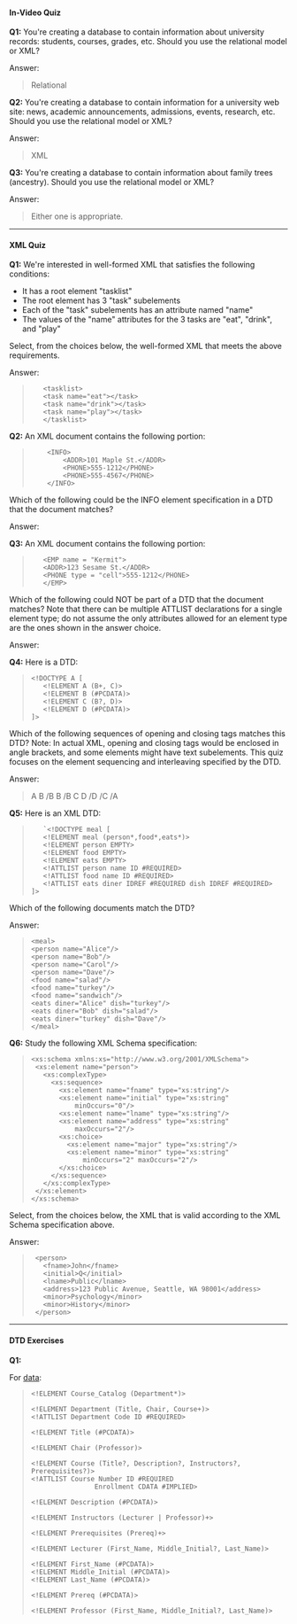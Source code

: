 #### In-Video Quiz

**Q1:** You're creating a database to contain information about university records: students, courses, grades, etc. Should you use the relational model or XML?

Answer: 

> Relational

**Q2:** You're creating a database to contain information for a university web site: news, academic announcements, admissions, events, research, etc. Should you use the relational model or XML?

Answer: 

> XML

**Q3:** You're creating a database to contain information about family trees (ancestry). Should you use the relational model or XML?

Answer: 

> Either one is appropriate.

---

#### XML Quiz

**Q1:** We're interested in well-formed XML that satisfies the following conditions:
- It has a root element "tasklist"
- The root element has 3 "task" subelements
- Each of the "task" subelements has an attribute named "name"
- The values of the "name" attributes for the 3 tasks are "eat", "drink", and "play"

Select, from the choices below, the well-formed XML that meets the above requirements. 

Answer:

> ```
>    <tasklist>
>    <task name="eat"></task>
>    <task name="drink"></task>
>    <task name="play"></task>
>    </tasklist>
>```

**Q2:** An XML document contains the following portion: 

> ```
>     <INFO>
>         <ADDR>101 Maple St.</ADDR>
>         <PHONE>555-1212</PHONE>
>         <PHONE>555-4567</PHONE>
>     </INFO>
>```

Which of the following could be the INFO element specification in a DTD that the document matches?

Answer: 

> <!ELEMENT INFO (ADDR?,PHONE+)>

**Q3:** An XML document contains the following portion: 

> ```
>    <EMP name = "Kermit">
>    <ADDR>123 Sesame St.</ADDR>
>    <PHONE type = "cell">555-1212</PHONE>
>    </EMP>
>```

 Which of the following could NOT be part of a DTD that the document matches? Note that there can be multiple ATTLIST declarations for a single element type; do not assume the only attributes allowed for an element type are the ones shown in the answer choice.

Answer:

> <!ATTLIST EMP ssNo CDATA #REQUIRED> 

**Q4:** Here is a DTD: 
> ```
><!DOCTYPE A [
>    <!ELEMENT A (B+, C)>
>    <!ELEMENT B (#PCDATA)>
>    <!ELEMENT C (B?, D)>
>    <!ELEMENT D (#PCDATA)>
>]>
>```

Which of the following sequences of opening and closing tags matches this DTD? Note: In actual XML, opening and closing tags would be enclosed in angle brackets, and some elements might have text subelements. This quiz focuses on the element sequencing and interleaving specified by the DTD. 

Answer: 

> A B /B B /B C D /D /C /A

**Q5:**  Here is an XML DTD: 

> ```
>    `<!DOCTYPE meal [
>    <!ELEMENT meal (person*,food*,eats*)>
>    <!ELEMENT person EMPTY>
>    <!ELEMENT food EMPTY>
>    <!ELEMENT eats EMPTY>
>    <!ATTLIST person name ID #REQUIRED>
>    <!ATTLIST food name ID #REQUIRED>
>    <!ATTLIST eats diner IDREF #REQUIRED dish IDREF #REQUIRED>
>]>
> ```

Which of the following documents match the DTD? 

Answer:

> ```
> <meal>
> <person name="Alice"/>
> <person name="Bob"/>
> <person name="Carol"/>
> <person name="Dave"/>
> <food name="salad"/>
> <food name="turkey"/>
> <food name="sandwich"/>
> <eats diner="Alice" dish="turkey"/>
> <eats diner="Bob" dish="salad"/>
> <eats diner="turkey" dish="Dave"/>
></meal>
> ```

**Q6:** Study the following XML Schema specification: 

> ```
><xs:schema xmlns:xs="http://www.w3.org/2001/XMLSchema">
>  <xs:element name="person">
>    <xs:complexType>
>      <xs:sequence>
>        <xs:element name="fname" type="xs:string"/>
>        <xs:element name="initial" type="xs:string"
>            minOccurs="0"/>
>        <xs:element name="lname" type="xs:string"/>
>        <xs:element name="address" type="xs:string"
>            maxOccurs="2"/>
>        <xs:choice>
>          <xs:element name="major" type="xs:string"/>
>          <xs:element name="minor" type="xs:string"
>              minOccurs="2" maxOccurs="2"/>
>        </xs:choice>
>      </xs:sequence>
>    </xs:complexType>
>  </xs:element>
></xs:schema>
>```

Select, from the choices below, the XML that is valid according to the XML Schema specification above.

Answer:

> ```
>  <person>
>    <fname>John</fname>
>    <initial>Q</initial>
>    <lname>Public</lname>
>    <address>123 Public Avenue, Seattle, WA 98001</address>
>    <minor>Psychology</minor>
>    <minor>History</minor>
>  </person>
>```

---

#### DTD Exercises

**Q1:**

For [data](https://prod-c2g.s3.amazonaws.com/db/Winter2013/files/courses-noID.xml):

> ```
><!ELEMENT Course_Catalog (Department*)>
>
><!ELEMENT Department (Title, Chair, Course+)>
><!ATTLIST Department Code ID #REQUIRED>
>
><!ELEMENT Title (#PCDATA)>
>
><!ELEMENT Chair (Professor)>
>
><!ELEMENT Course (Title?, Description?, Instructors?, Prerequisites?)>
><!ATTLIST Course Number ID #REQUIRED
>                 Enrollment CDATA #IMPLIED>
>
><!ELEMENT Description (#PCDATA)>
>
><!ELEMENT Instructors (Lecturer | Professor)+>
>
><!ELEMENT Prerequisites (Prereq)+>
>
><!ELEMENT Lecturer (First_Name, Middle_Initial?, Last_Name)>
>
><!ELEMENT First_Name (#PCDATA)>
><!ELEMENT Middle_Initial (#PCDATA)>
><!ELEMENT Last_Name (#PCDATA)>
>
><!ELEMENT Prereq (#PCDATA)>
>
><!ELEMENT Professor (First_Name, Middle_Initial?, Last_Name)>
>```

